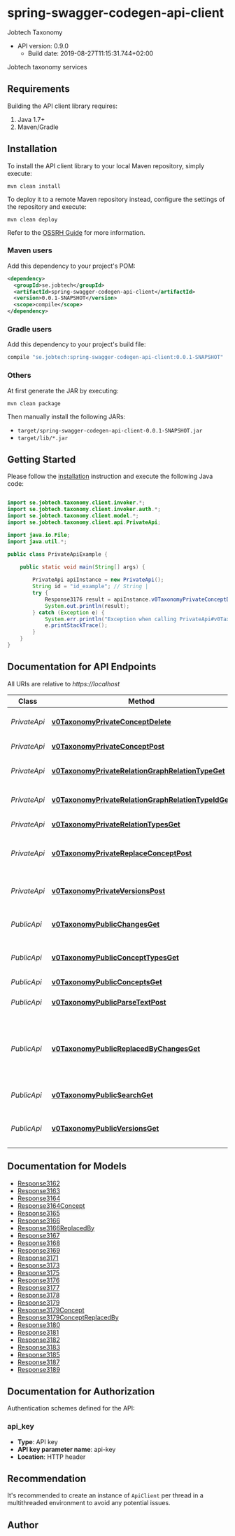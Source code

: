 # spring-swagger-codegen-api-client

Jobtech Taxonomy
- API version: 0.9.0
  - Build date: 2019-08-27T11:15:31.744+02:00

Jobtech taxonomy services


## Requirements

Building the API client library requires:
1. Java 1.7+
2. Maven/Gradle

## Installation

To install the API client library to your local Maven repository, simply execute:

```shell
mvn clean install
```

To deploy it to a remote Maven repository instead, configure the settings of the repository and execute:

```shell
mvn clean deploy
```

Refer to the [OSSRH Guide](http://central.sonatype.org/pages/ossrh-guide.html) for more information.

### Maven users

Add this dependency to your project's POM:

```xml
<dependency>
  <groupId>se.jobtech</groupId>
  <artifactId>spring-swagger-codegen-api-client</artifactId>
  <version>0.0.1-SNAPSHOT</version>
  <scope>compile</scope>
</dependency>
```

### Gradle users

Add this dependency to your project's build file:

```groovy
compile "se.jobtech:spring-swagger-codegen-api-client:0.0.1-SNAPSHOT"
```

### Others

At first generate the JAR by executing:

```shell
mvn clean package
```

Then manually install the following JARs:

* `target/spring-swagger-codegen-api-client-0.0.1-SNAPSHOT.jar`
* `target/lib/*.jar`

## Getting Started

Please follow the [installation](#installation) instruction and execute the following Java code:

```java

import se.jobtech.taxonomy.client.invoker.*;
import se.jobtech.taxonomy.client.invoker.auth.*;
import se.jobtech.taxonomy.client.model.*;
import se.jobtech.taxonomy.client.api.PrivateApi;

import java.io.File;
import java.util.*;

public class PrivateApiExample {

    public static void main(String[] args) {
        
        PrivateApi apiInstance = new PrivateApi();
        String id = "id_example"; // String | 
        try {
            Response3176 result = apiInstance.v0TaxonomyPrivateConceptDelete(id);
            System.out.println(result);
        } catch (Exception e) {
            System.err.println("Exception when calling PrivateApi#v0TaxonomyPrivateConceptDelete");
            e.printStackTrace();
        }
    }
}

```

## Documentation for API Endpoints

All URIs are relative to *https://localhost*

Class | Method | HTTP request | Description
------------ | ------------- | ------------- | -------------
*PrivateApi* | [**v0TaxonomyPrivateConceptDelete**](docs/PrivateApi.md#v0TaxonomyPrivateConceptDelete) | **DELETE** /v0/taxonomy/private/concept | Retract the concept with the given ID.
*PrivateApi* | [**v0TaxonomyPrivateConceptPost**](docs/PrivateApi.md#v0TaxonomyPrivateConceptPost) | **POST** /v0/taxonomy/private/concept | Assert a new concept.
*PrivateApi* | [**v0TaxonomyPrivateRelationGraphRelationTypeGet**](docs/PrivateApi.md#v0TaxonomyPrivateRelationGraphRelationTypeGet) | **GET** /v0/taxonomy/private/relation/graph/{relation-type} | Relation graphs.
*PrivateApi* | [**v0TaxonomyPrivateRelationGraphRelationTypeIdGet**](docs/PrivateApi.md#v0TaxonomyPrivateRelationGraphRelationTypeIdGet) | **GET** /v0/taxonomy/private/relation/graph/{relation-type}/{id} | Relation graphs.
*PrivateApi* | [**v0TaxonomyPrivateRelationTypesGet**](docs/PrivateApi.md#v0TaxonomyPrivateRelationTypesGet) | **GET** /v0/taxonomy/private/relation/types | Relation graphs.
*PrivateApi* | [**v0TaxonomyPrivateReplaceConceptPost**](docs/PrivateApi.md#v0TaxonomyPrivateReplaceConceptPost) | **POST** /v0/taxonomy/private/replace-concept | Replace old concept with a new concept.
*PrivateApi* | [**v0TaxonomyPrivateVersionsPost**](docs/PrivateApi.md#v0TaxonomyPrivateVersionsPost) | **POST** /v0/taxonomy/private/versions | Creates a new version tag in the database.
*PublicApi* | [**v0TaxonomyPublicChangesGet**](docs/PublicApi.md#v0TaxonomyPublicChangesGet) | **GET** /v0/taxonomy/public/changes | Show the history from a given version.
*PublicApi* | [**v0TaxonomyPublicConceptTypesGet**](docs/PublicApi.md#v0TaxonomyPublicConceptTypesGet) | **GET** /v0/taxonomy/public/concept/types | Return a list of all taxonomy types.
*PublicApi* | [**v0TaxonomyPublicConceptsGet**](docs/PublicApi.md#v0TaxonomyPublicConceptsGet) | **GET** /v0/taxonomy/public/concepts | Get concepts.
*PublicApi* | [**v0TaxonomyPublicParseTextPost**](docs/PublicApi.md#v0TaxonomyPublicParseTextPost) | **POST** /v0/taxonomy/public/parse-text | Finds all concepts in a text.
*PublicApi* | [**v0TaxonomyPublicReplacedByChangesGet**](docs/PublicApi.md#v0TaxonomyPublicReplacedByChangesGet) | **GET** /v0/taxonomy/public/replaced-by-changes | Show the history of concepts being replaced from a given version.
*PublicApi* | [**v0TaxonomyPublicSearchGet**](docs/PublicApi.md#v0TaxonomyPublicSearchGet) | **GET** /v0/taxonomy/public/search | Autocomplete from query string
*PublicApi* | [**v0TaxonomyPublicVersionsGet**](docs/PublicApi.md#v0TaxonomyPublicVersionsGet) | **GET** /v0/taxonomy/public/versions | Return a list of all Taxonomy versions.


## Documentation for Models

 - [Response3162](docs/Response3162.md)
 - [Response3163](docs/Response3163.md)
 - [Response3164](docs/Response3164.md)
 - [Response3164Concept](docs/Response3164Concept.md)
 - [Response3165](docs/Response3165.md)
 - [Response3166](docs/Response3166.md)
 - [Response3166ReplacedBy](docs/Response3166ReplacedBy.md)
 - [Response3167](docs/Response3167.md)
 - [Response3168](docs/Response3168.md)
 - [Response3169](docs/Response3169.md)
 - [Response3171](docs/Response3171.md)
 - [Response3173](docs/Response3173.md)
 - [Response3175](docs/Response3175.md)
 - [Response3176](docs/Response3176.md)
 - [Response3177](docs/Response3177.md)
 - [Response3178](docs/Response3178.md)
 - [Response3179](docs/Response3179.md)
 - [Response3179Concept](docs/Response3179Concept.md)
 - [Response3179ConceptReplacedBy](docs/Response3179ConceptReplacedBy.md)
 - [Response3180](docs/Response3180.md)
 - [Response3181](docs/Response3181.md)
 - [Response3182](docs/Response3182.md)
 - [Response3183](docs/Response3183.md)
 - [Response3185](docs/Response3185.md)
 - [Response3187](docs/Response3187.md)
 - [Response3189](docs/Response3189.md)


## Documentation for Authorization

Authentication schemes defined for the API:
### api_key

- **Type**: API key
- **API key parameter name**: api-key
- **Location**: HTTP header


## Recommendation

It's recommended to create an instance of `ApiClient` per thread in a multithreaded environment to avoid any potential issues.

## Author



